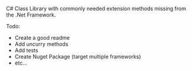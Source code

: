 C# Class Library with commonly needed extension methods missing from the .Net Framework.


Todo:
  - Create a good readme
  - Add uncurry methods
  - Add tests
  - Create Nuget Package (target multiple frameworks)
  - etc...
